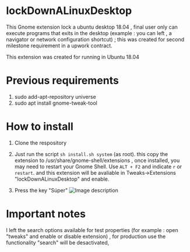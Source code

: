 # lockDownALinuxDesktop

This Gnome extension lock a ubuntu desktop 18.04 , final user only can execute programs  that exits in the
desktop (example : you can left , a navigator or network configuration shortcut) ; this was created for second milestone requirement in a upwork contract.

This extension was created for running in Ubuntu 18.04

# Previous requirements
1) sudo add-apt-repository universe
2) sudo apt install gnome-tweak-tool


# How to install
1) Clone the respository 

2) Just run the script `sh install.sh system` (as root). this copy the extension to /usr/share/gnome-shell/extensions , once installed, you may need to restart your Gnome Shell. Use `ALT + F2` and indicate `r` or `restart`. and this extension will be avaliable in Tweaks->Extensions "lockDownALinuxDesktop" and enable.

3) Press the key "Súper" ![Image description](https://sleewee.com/wp-content/uploads/2019/01/windows-key-standard-location.png)

# Important notes
I left the search options available for test properties (for example : open "tweaks" and enable or disable extension) , for production use the functionality "search" will be desactivated,